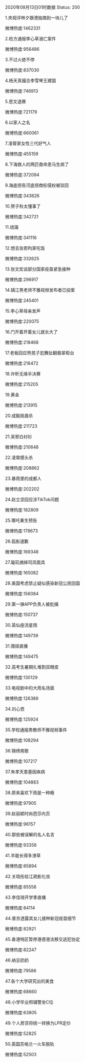 2020年08月13日01时数据
Status: 200

1.央视评林夕跟港独搞到一块儿了

微博热度:1462331

2.检方通报李心草溺亡案件

微博热度:956486

3.不过火绝不停

微博热度:837030

4.杨天真撮合李雪琴王建国

微博热度:746913

5.思文退赛

微博热度:721179

6.以家人之名

微博热度:660061

7.凌霄家女性三代好气人

微博热度:455159

8.下海救人的两匹救命恩马生病了

微博热度:372094

9.海底捞告河底捞商标侵权被驳回

微博热度:343626

10.贺子秋太懂事了

微博热度:342721

11.琉璃

微博热度:341116

12.想去张若昀家吃饭

微博热度:332625

13.张文宏谈部分国家疫苗紧急接种

微博热度:296917

14.镇江男老师不雅视频发布者已投案

微博热度:245401

15.李心草母亲发声

微博热度:220075

16.门开着开着女儿就长大了

微博热度:218468

17.老板回应熊孩子尬舞扯翻翡翠柜台

微博热度:216472

18.许昕无缘半决赛

微博热度:215205

19.黄金

微博热度:213915

20.成毅挑眉杀

微博热度:211723

21.吴邪白衬衫

微博热度:210648

22.凌霄摸头杀

微博热度:208862

23.暴雨里的成都人

微博热度:202202

24.赵立坚回应涉TikTok问题

微博热度:182809

25.哪吒重生预告

微博热度:178673

26.孤影道歉

微博热度:169348

27.璇玑摘掉司凤面具

微博热度:165082

28.美国考虑禁止疑似感染新冠公民回国

微博热度:156084

29.第一弹APP负责人被批捕

微博热度:150737

30.英仙座流星雨

微博热度:149739

31.薇娅直播

微博热度:149475

32.高考生暑期扎堆割双眼皮

微博热度:130129

33.电视剧中的大雨名场面

微博热度:126389

34.刘心悠

微博热度:125924

35.学校通报男教师不雅视频事件

微博热度:108294

36.锦绣南歌

微博热度:107217

37.朱孝天患基因疾病

微博热度:104883

38.原来喜欢下雨是一种瘾

微博热度:97905

39.赵丽颖时尚芭莎内页

微博热度:96157

40.那些被误解的名人名言

微博热度:93358

41.羊能长得多潦草

微博热度:85894

42.关晓彤给江疏影化妆

微博热度:85558

43.李佳琦开学季直播

微博热度:84114

44.普京透露其女儿接种新冠疫苗细节

微博热度:82921

45.香港特区暂停港德港法移交逃犯协定

微博热度:82247

46.纳豆奶奶

微博热度:79586

47.各个大学研究出的美食

微博热度:68660

48.小学毕业照辅警坐C位

微博热度:63805

49.个人房贷将统一转换为LPR定价

微博热度:52825

50.英国苏格兰一火车脱轨

微博热度:52503

